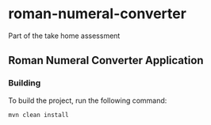 # roman-numeral-converter
Part of the take home assessment

## Roman Numeral Converter Application

### Building

To build the project, run the following command:

```
mvn clean install
```
